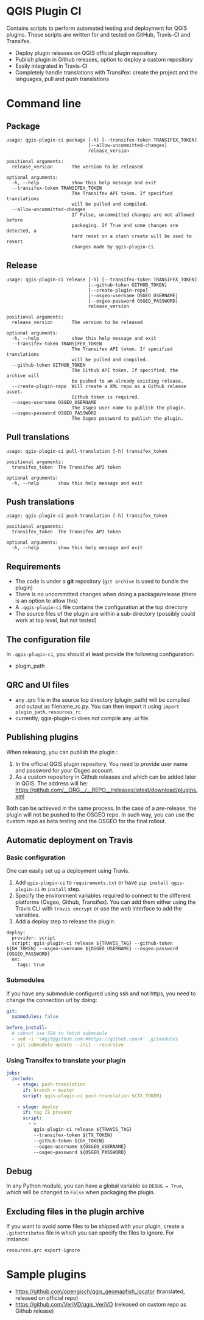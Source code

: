 # QGIS Plugin CI

Contains scripts to perform automated testing and deployment for QGIS plugins.
These scripts are written for and tested on GitHub, Travis-CI and Transifex.

 - Deploy plugin releases on QGIS official plugin repository
 - Publish plugin in Github releases, option to deploy a custom repository
 - Easily integrated in Travis-CI
 - Completely handle translations with Transifex: create the project and the languages, pull and push translations 
   
# Command line

## Package

```commandline
usage: qgis-plugin-ci package [-h] [--transifex-token TRANSIFEX_TOKEN]
                              [--allow-uncommitted-changes]
                              release_version

positional arguments:
  release_version       The version to be released

optional arguments:
  -h, --help            show this help message and exit
  --transifex-token TRANSIFEX_TOKEN
                        The Transifex API token. If specified translations
                        will be pulled and compiled.
  --allow-uncommitted-changes
                        If False, uncommitted changes are not allowed before
                        packaging. If True and some changes are detected, a
                        hard reset on a stash create will be used to revert
                        changes made by qgis-plugin-ci.
```

## Release

```commandline
usage: qgis-plugin-ci release [-h] [--transifex-token TRANSIFEX_TOKEN]
                              [--github-token GITHUB_TOKEN]
                              [--create-plugin-repo]
                              [--osgeo-username OSGEO_USERNAME]
                              [--osgeo-password OSGEO_PASSWORD]
                              release_version

positional arguments:
  release_version       The version to be released

optional arguments:
  -h, --help            show this help message and exit
  --transifex-token TRANSIFEX_TOKEN
                        The Transifex API token. If specified translations
                        will be pulled and compiled.
  --github-token GITHUB_TOKEN
                        The Github API token. If specified, the archive will
                        be pushed to an already existing release.
  --create-plugin-repo  Will create a XML repo as a Github release asset.
                        Github token is required.
  --osgeo-username OSGEO_USERNAME
                        The Osgeo user name to publish the plugin.
  --osgeo-password OSGEO_PASSWORD
                        The Osgeo password to publish the plugin.
```

## Pull translations

```commandline
usage: qgis-plugin-ci pull-translation [-h] transifex_token

positional arguments:
  transifex_token  The Transifex API token

optional arguments:
  -h, --help       show this help message and exit
```

## Push translations

```commandline
usage: qgis-plugin-ci push-translation [-h] transifex_token

positional arguments:
  transifex_token  The Transifex API token

optional arguments:
  -h, --help       show this help message and exit
```

## Requirements

* The code is under a __git__ repository (`git archive` is used to bundle the plugin)
* There is no uncommitted changes when doing a package/release (there is an option to allow this)
* A `.qgis-plugin-ci` file contains the configuration at the top directory
* The source files of the plugin are within a sub-directory (possibly could work at top level, but not tested)

## The configuration file

In `.qgis-plugin-ci`, you should at least provide the following configuration:

* plugin_path

## QRC and UI files

- any .qrc file in the source top directory (plugin_path) will be compiled and output as filename_rc.py. You can then import it using ``import plugin_path.resources_rc``
- currently, qgis-plugin-ci does not compile any .ui file.

## Publishing plugins

When releasing, you can publish the plugin :

1. In the official QGIS plugin repository. You need to provide user name and password for your Osgeo account.
2. As a custom repository in Github releases and which can be added later in QGIS. The address will be: https://github.com/__ORG__/__REPO__/releases/latest/download/plugins.xml

Both can be achieved in the same process.
In the case of a pre-release, the plugin will not be pushed to the OSGEO repo. In such way, you can use the custom repo as beta testing and the OSGEO for the final rollout. 


## Automatic deployment on Travis

### Basic configuration

One can easily set up a deployment using Travis.

1. Add `qgis-plugin-ci` to `requirements.txt` or have `pip install qgis-plugin-ci` in `install` step.
2. Specify the environment variables required to connect to the different platforms (Osgeo, Github, Transifex). You can add them either using the Travis CLI with `travis encrypt` or use the web interface to add the variables.
3. Add a deploy step to release the plugin:

```
deploy:
  provider: script
  script: qgis-plugin-ci release ${TRAVIS_TAG} --github-token ${GH_TOKEN} --osgeo-username ${OSGEO_USERNAME} --osgeo-password {OSGEO_PASSWORD}
  on:
    tags: true
```

### Submodules

If you have any submodule configured using ssh and not https, you need to change the connection url by doing:

````yaml
git:
  submodules: false

before_install:
  # cannot use SSH to fetch submodule
  - sed -i 's#git@github.com:#https://github.com/#' .gitmodules
  - git submodule update --init --recursive
````

### Using Transifex to translate your plugin

```yaml
jobs:
  include:
    - stage: push-translation
      if: branch = master
      script: qgis-plugin-ci push-translation ${TX_TOKEN}

    - stage: deploy
      if: tag IS present
      script:
        - >
          qgis-plugin-ci release ${TRAVIS_TAG}
          --transifex-token ${TX_TOKEN}
          --github-token ${GH_TOKEN}
          --osgeo-username ${OSGEO_USERNAME}
          --osgeo-password ${OSGEO_PASSWORD}

```



## Debug

In any Python module, you can have a global variable as `DEBUG = True`, which will be changed to `False` when packaging the plugin.

## Excluding files in the plugin archive

If you want to avoid some files to be shipped with your plugin, create a ``.gitattributes`` file in which you can specify the files to ignore. For instance:
```
resources.qrc export-ignore
```

# Sample plugins

* https://github.com/opengisch/qgis_geomapfish_locator (translated, released on official repo)
* https://github.com/VeriVD/qgis_VeriVD (released on custom repo as Github release)

  
